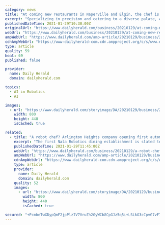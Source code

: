 ```yaml
---
category: news
title: "At coming new restaurants in Naperville and Elgin, the chef is a robot"
excerpt: "Specializing in precision and catering to a diverse palate, a sophisticated robotic chef is the star of a new restaurant concept emerging in the suburbs. The first Nala Robotics dining establishment is slated to open this spring in Naperville,"
publishedDateTime: 2021-01-29T10:30:00Z
originalUrl: "https://www.dailyherald.com/business/20210129/at-coming-new-restaurants-in-naperville-and-elgin-the-chef-is-a-robot"
webUrl: "https://www.dailyherald.com/business/20210129/at-coming-new-restaurants-in-naperville-and-elgin-the-chef-is-a-robot"
ampWebUrl: "https://www.dailyherald.com/amp-article/20210129/business/210129178/"
cdnAmpWebUrl: "https://www-dailyherald-com.cdn.ampproject.org/c/s/www.dailyherald.com/amp-article/20210129/business/210129178/"
type: article
quality: 59
heat: 69
published: false

provider:
  name: Daily Herald
  domain: dailyherald.com

topics:
  - AI in Robotics
  - AI

images:
  - url: "https://www.dailyherald.com/storyimage/DA/20210129/business/210129178/AR/0/AR-210129178.jpg&updated=202101290645&MaxW=800&MaxH=800&noborder"
    width: 800
    height: 440
    isCached: true

related:
  - title: "A robot chef? Arlington Heights company opening first automated kitchen in Naperville"
    excerpt: "The first Nala Robotics dining establishment is slated to open this spring in Naperville, boasting an artificial intelligence-based kitchen that can swiftly switch from pizza to burgers to international cuisine,"
    publishedDateTime: 2021-01-29T11:45:00Z
    webUrl: "https://www.dailyherald.com/business/20210129/a-robot-chef-arlington-heights-company-opening-first-automated-kitchen-in-naperville"
    ampWebUrl: "https://www.dailyherald.com/amp-article/20210129/business/210129178/"
    cdnAmpWebUrl: "https://www-dailyherald-com.cdn.ampproject.org/c/s/www.dailyherald.com/amp-article/20210129/business/210129178/"
    type: article
    provider:
      name: Daily Herald
      domain: dailyherald.com
    quality: 52
    images:
      - url: "https://www.dailyherald.com/storyimage/DA/20210129/business/210129178/AR/0/AR-210129178.jpg&updated=202101290645&MaxW=800&MaxH=800&noborder"
        width: 800
        height: 440
        isCached: true

secured: "+PcmbeTwXDypQmF2jpPlz7V7VruZh2GyWCb8CpGJz5q5i+LSLkG3cCpvG7vF72SckhuDB9v/lt7FYBt/6+tj692UyrksRLmCUnVXnxmbpvZd9QvxAc5Jm0NW9KpUOl3PK1AWj+lrFxIE/APcufCly1i9ge5k7EkfbGKrSoZglUOl5lBBOYE2K1xdumdgH4urJ07naugsBSRjd5/rgHqsYDcIWffM0S1ksGescsBtur0vU+MrG6bDUIk8I9CbJ4svgXnMpdVCEfUMtR18OGbmsZLTCLo7wfdeCpqyh4CEwIZTWTi6OjLn243NiYxnDoDHolLQ5u268navoJx7wziFYk4njVKtlVfUp1UMiGpufGY=;zsU6qFqnKU7/OB8k9oFGRA=="
---
```


